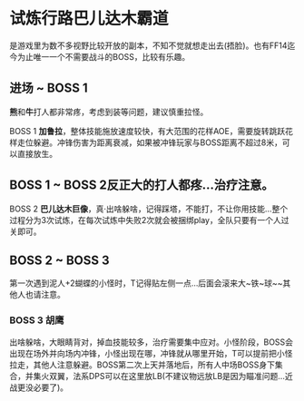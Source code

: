 # 试炼行路巴儿达木霸道

是游戏里为数不多视野比较开放的副本，不知不觉就想走出去(捂脸)。也有FF14迄今为止唯一一个不需要战斗的BOSS，比较有乐趣。

## 进场 ~ BOSS 1 

**熊**和**牛**打人都非常疼，考虑到装等问题，建议慎重拉怪。

BOSS 1 **加鲁拉**，整体技能施放速度较快，有大范围的花样AOE，需要旋转跳跃花样走位躲避。冲锋伤害为距离衰减，如果被冲锋玩家与BOSS距离不超过8米，可以直接放生。

## BOSS 1 ~ BOSS 2反正大的打人都疼…治疗注意。

BOSS 2 **巴儿达木巨像**，真·出啥躲啥，记得踩塔，不能打，不让你用技能…整个过程分为3次试炼，在每次试炼中失败2次就会被捆绑play，全队只要有一个人过关即可。

## BOSS 2 ~ BOSS 3

第一次遇到泥人+2蝴蝶的小怪时，<Role name="tank" />T记得贴左侧一点…后面会滚来大~铁~球~~其他人也请注意。

### BOSS 3 胡鹰
出啥躲啥，大眼睛背对，掉血技能较多，<Role name="healer" />治疗需要集中应对。小怪阶段，BOSS会出现在场外并向场内冲锋，小怪出现在哪，冲锋就从哪里开始，<Role name="tank" />T可以提前把小怪拉走，其他人注意躲避。BOSS第二次上天并落地后，<Role name="tank" /><Role name="healer" /><Role name="dps" />所有人中场BOSS身下集合，并集火双翼，<Role name="dps" />法系DPS可以在这里放LB(不建议物远放LB是因为瞄准问题…近战更没必要了)。